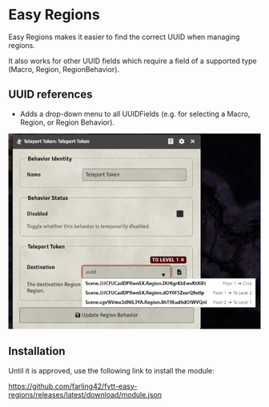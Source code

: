 # Easy Regions

Easy Regions makes it easier to find the correct UUID when managing regions.

It also works for other UUID fields which require a field of a supported type (Macro, Region, RegionBehavior).

## UUID references

- Adds a drop-down menu to all UUIDFields (e.g. for selecting a Macro, Region, or Region Behavior).

![image](https://github.com/farling42/fvtt-easy-regions/blob/5d1c78cf532653e99a4853332fae5ea950b58bd8/images/easy-region-example.png)

## Installation

Until it is approved, use the following link to install the module: 

https://github.com/farling42/fvtt-easy-regions/releases/latest/download/module.json
